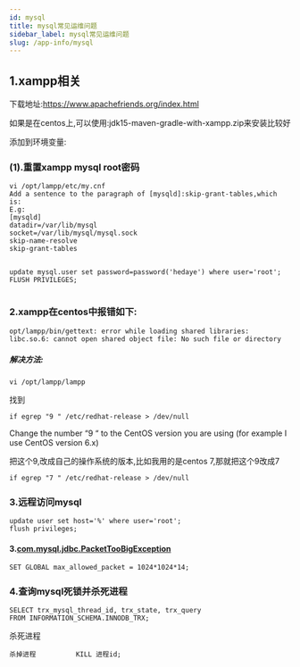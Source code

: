```yaml
---
id: mysql
title: mysql常见运维问题
sidebar_label: mysql常见运维问题
slug: /app-info/mysql
---
```


## 1.xampp相关

下载地址:https://www.apachefriends.org/index.html

如果是在centos上,可以使用:jdk15-maven-gradle-with-xampp.zip来安装比较好

添加到环境变量:





### (1).重置xampp mysql root密码

```
vi /opt/lampp/etc/my.cnf
Add a sentence to the paragraph of [mysqld]:skip-grant-tables,which is:
E.g:
[mysqld]
datadir=/var/lib/mysql
socket=/var/lib/mysql/mysql.sock
skip-name-resolve
skip-grant-tables


update mysql.user set password=password('hedaye') where user='root';
FLUSH PRIVILEGES;


```

 

### 2.xampp在centos中报错如下:

```
opt/lampp/bin/gettext: error while loading shared libraries: libc.so.6: cannot open shared object file: No such file or directory 
```

##### 解决方法:

```
vi /opt/lampp/lampp
```

找到

```
if egrep "9 " /etc/redhat-release > /dev/null 
```

Change the number “9 “ to the CentOS version you are using (for example I use CentOS version 6.x)

把这个9,改成自己的操作系统的版本,比如我用的是centos 7,那就把这个9改成7

```
if egrep "7 " /etc/redhat-release > /dev/null 
```



### 3.远程访问mysql

```output
update user set host='%' where user='root';
flush privileges;
```


#### 3.[com.mysql.jdbc.PacketTooBigException](https://stackoverflow.com/questions/11320236/com-mysql-jdbc-packettoobigexception)

```
SET GLOBAL max_allowed_packet = 1024*1024*14;
```

### 4.查询mysql死锁并杀死进程

```
SELECT trx_mysql_thread_id, trx_state, trx_query
FROM INFORMATION_SCHEMA.INNODB_TRX;
```

杀死进程

```
杀掉进程          KILL 进程id;
```

